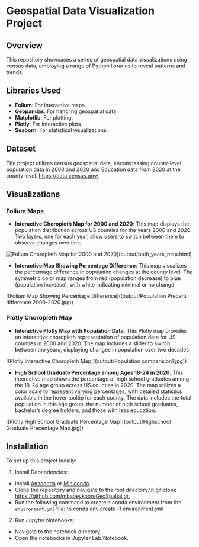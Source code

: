 # Geospatial Data Visualization Project

## Overview
This repository showcases a series of geospatial data visualizations using census data, employing a range of Python libraries to reveal patterns and trends.

## Libraries Used
- **Folium**: For interactive maps.
- **Geopandas**: For handling geospatial data.
- **Matplotlib**: For plotting.
- **Plotly**: For interactive plots.
- **Seaborn**: For statistical visualizations.

## Dataset
The project utilizes census geospatial data, encompassing county-level population data in 2000 and 2020 and Education data from 2020 at the county level.
https://data.census.gov/

## Visualizations

### Folium Maps
- **Interactive Choropleth Map for 2000 and 2020**: This map displays the population distribution across US counties for the years 2000 and 2020. Two layers, one for each year, allow users to switch between them to observe changes over time.

![Folium Choropleth Map for 2000 and 2020]([URL_of_Folium_Choropleth_Map)](output/both_years_map.html)

- **Interactive Map Showing Percentage Difference**: This map visualizes the percentage difference in population changes at the county level. The symmetric color map ranges from red (population decrease) to blue (population increase), with white indicating minimal or no change.


![Folium Map Showing Percentage Difference]((output/Population Precent difference 2000-2020.jpg))

### Plotly Choropleth Map
- **Interactive Plotly Map with Population Data**: This Plotly map provides an interactive choropleth representation of population data for US counties in 2000 and 2020. The map includes a slider to switch between the years, displaying changes in population over two decades.

![Plotly Interactive Choropleth Map]((output/Population comparision1.jpg))


- **High School Graduate Percentage among Ages 18-24 in 2020**: This interactive map shows the percentage of high school graduates among the 18-24 age group across US counties in 2020. The map utilizes a color scale to represent varying percentages, with detailed statistics available in the hover tooltip for each county. The data includes the total population in this age group, the number of high school graduates, bachelor’s degree holders, and those with less education.

![Plotly High School Graduate Percentage Map]((output/Highschool Graduate Precentage Map.jpg))



## Installation
To set up this project locally:
1. Install Dependencies:
- Install [Anaconda](https://www.anaconda.com/distribution/) or [Miniconda](https://docs.conda.io/en/latest/miniconda.html).
- Clone the repository and navigate to the root directory.\n
  git clone https://github.com/mbabeykoon/GeoSpatial.git
- Run the following command to create a conda environment from the `environment.yml` file: \n
  conda env create -f environment.yml
2. Run Jupyter Notebooks:
- Navigate to the notebook directory.
- Open the notebooks in Jupyter Lab/Notebook.
